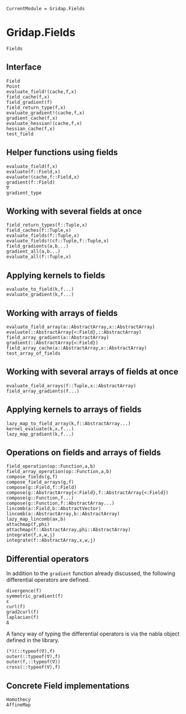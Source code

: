 ```@meta
CurrentModule = Gridap.Fields
```
# Gridap.Fields

```@docs
Fields
```

## Interface

```@docs
Field
Point
evaluate_field!(cache,f,x)
field_cache(f,x)
field_gradient(f)
field_return_type(f,x)
evaluate_gradient!(cache,f,x)
gradient_cache(f,x)
evaluate_hessian!(cache,f,x)
hessian_cache(f,x)
test_field
```
## Helper functions using fields

```@docs
evaluate_field(f,x)
evaluate(f::Field,x)
evaluate!(cache,f::Field,x)
gradient(f::Field)
∇
gradient_type
```

## Working with several fields at once

```@docs
field_return_types(f::Tuple,x)
field_caches(f::Tuple,x)
evaluate_fields(f::Tuple,x)
evaluate_fields!(cf::Tuple,f::Tuple,x)
field_gradients(a,b...)
gradient_all(a,b...)
evaluate_all(f::Tuple,x)
```

## Applying kernels to fields

```@docs
evaluate_to_field(k,f...)
evaluate_gradient(k,f...)
```

## Working with arrays of fields

```@docs
evaluate_field_array(a::AbstractArray,x::AbstractArray)
evaluate(::AbstractArray{<:Field},::AbstractArray)
field_array_gradient(a::AbstractArray)
gradient(::AbstractArray{<:Field})
field_array_cache(a::AbstractArray,x::AbstractArray)
test_array_of_fields
```

## Working with several arrays of fields at once

```@docs
evaluate_field_arrays(f::Tuple,x::AbstractArray)
field_array_gradients(f...)
```
## Applying kernels to arrays of fields

```@docs
lazy_map_to_field_array(k,f::AbstractArray...)
kernel_evaluate(k,x,f...)
lazy_map_gradient(k,f...)
```

## Operations on fields and arrays of fields


```@docs
field_operation(op::Function,a,b)
field_array_operation(op::Function,a,b)
compose_fields(g,f)
compose_field_arrays(g,f)
compose(g::Field,f::Field)
compose(g::AbstractArray{<:Field},f::AbstractArray{<:Field})
compose(g::Function,f...)
compose(g::Function,f::AbstractArray...)
lincomb(a::Field,b::AbstractVector)
lincomb(a::AbstractArray,b::AbstractArray)
lazy_map_lincomb(ax,b)
attachmap(f,phi)
attachmap(f::AbstractArray,phi::AbstractArray)
integrate(f,x,w,j)
integrate(f::AbstractArray,x,w,j)
```

## Differential operators

In addition to the `gradient` function already discussed, the following differential operators
are defined.

```@docs
divergence(f)
symmetric_gradient(f)
ε
curl(f)
grad2curl(f)
laplacian(f)
Δ
```

A fancy way of typing the differential operators is via the nabla object defined in the library.

```@docs
(*)(::typeof(∇),f)
outer(::typeof(∇),f)
outer(f,::typeof(∇))
cross(::typeof(∇),f)
```

## Concrete Field implementations

```@docs
Homothecy
AffineMap
```

